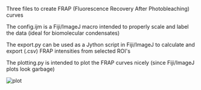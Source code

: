 Three files to create FRAP (Fluorescence Recovery After Photobleaching) curves

The config.ijm is a Fiji/ImageJ macro intended to properly scale and label the data (ideal for biomolecular condensates)

The export.py can be used as a Jython script in Fiji/ImageJ to calculate and export (.csv) FRAP intensities from selected ROI's

The plotting.py is intended to plot the FRAP curves nicely (since Fiji/ImageJ plots look garbage)


![plot](https://github.com/Phaips/DropletFRAP/assets/103127272/6a8242fe-8dc0-4049-ad67-d4b77c7fd838)
